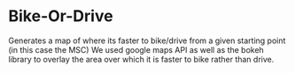 # Bike-Or-Drive
Generates a map of where its faster to bike/drive from a given starting point (in this case the MSC)
We used google maps API as well as the bokeh library to overlay the area over which it is faster to bike rather than drive.
